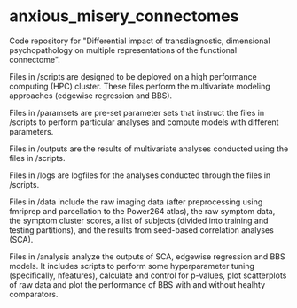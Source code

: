 # anxious_misery_connectomes
Code repository for "Differential impact of transdiagnostic, dimensional psychopathology on multiple representations of the functional connectome".

Files in /scripts are designed to be deployed on a high performance computing (HPC) cluster. These files perform the multivariate modeling approaches (edgewise regression and BBS).

Files in /paramsets are pre-set parameter sets that instruct the files in /scripts to perform particular analyses and compute models with different parameters.

Files in /outputs are the results of multivariate analyses conducted using the files in /scripts.

Files in /logs are logfiles for the analyses conducted through the files in /scripts.


Files in /data include the raw imaging data (after preprocessing using fmriprep and parcellation to the Power264 atlas), the raw symptom data, the symptom cluster scores, a list of subjects (divided into training and testing partitions), and the results from seed-based correlation analyses (SCA). 


Files in /analysis analyze the outputs of SCA, edgewise regression and BBS models. It includes scripts to perform some hyperparameter tuning (specifically, nfeatures), calculate and control for p-values, plot scatterplots of raw data and plot the performance of BBS with and without healhty comparators. 
